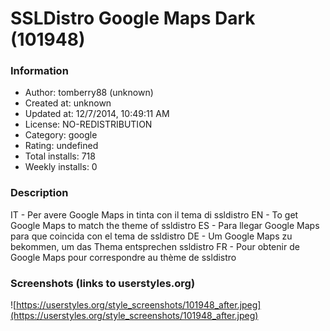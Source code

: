 # SSLDistro Google Maps Dark (101948)

### Information
- Author: tomberry88 (unknown)
- Created at: unknown
- Updated at: 12/7/2014, 10:49:11 AM
- License: NO-REDISTRIBUTION
- Category: google
- Rating: undefined
- Total installs: 718
- Weekly installs: 0


### Description
IT - Per avere Google Maps in tinta con il tema di ssldistro
EN - To get Google Maps to match the theme of ssldistro
ES - Para llegar Google Maps para que coincida con el tema de ssldistro
DE - Um Google Maps zu bekommen, um das Thema entsprechen ssldistro
FR - Pour obtenir de Google Maps pour correspondre au thème de ssldistro


### Screenshots (links to userstyles.org)
![https://userstyles.org/style_screenshots/101948_after.jpeg](https://userstyles.org/style_screenshots/101948_after.jpeg)


